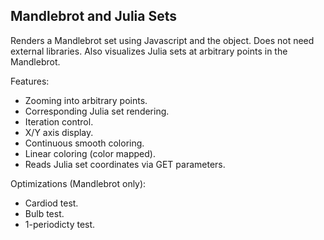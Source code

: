Mandlebrot and Julia Sets
-------------------------

Renders a Mandlebrot set using Javascript and the <canvas> object. Does not need external libraries. Also visualizes Julia sets at arbitrary points in the Mandlebrot.

Features:
* Zooming into arbitrary points.
* Corresponding Julia set rendering.
* Iteration control.
* X/Y axis display.
* Continuous smooth coloring.
* Linear coloring (color mapped).
* Reads Julia set coordinates via GET parameters.

Optimizations (Mandlebrot only):
* Cardiod test.
* Bulb test.
* 1-periodicty test.
